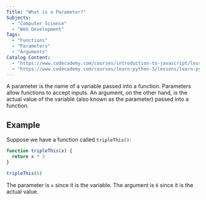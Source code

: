 ```yaml
---
Title: "What is a Parameter?"
Subjects:
  - "Computer Science"
  - "Web Development"
Tags: 
  - "Functions"
  - "Parameters"
  - "Arguments"
Catalog Content:
  - "https://www.codecademy.com/courses/introduction-to-javascript/lessons/functions/exercises/parameters"
  - "https://www.codecademy.com/courses/learn-python-3/lessons/learn-python-function-arguments/exercises/parameters-and-arguments"
---
```


A parameter is the name of a variable passed into a function. Parameters allow functions to accept inputs. An argument, on the other hand, is the actual value of the variable (also known as the parameter) passed into a function.

## Example

Suppose we have a function called `tripleThis()`:

```js
function tripleThis(x) {
  return x * 3 
}

tripleThis(6)
```

The parameter is `x` since it is the variable. The argument is `6` since it is the actual value.
